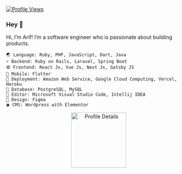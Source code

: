 <a href="https://github.com/arifikhsan" target="_blank">
  <img alt="Profile Views" src="https://komarev.com/ghpvc/?username=arifikhsan&label=Profile%20Views&color=0e75b6&style=flat-square&color=blueviolet" />
</a> 

### Hey 👋

Hi, I’m Arif! I’m a software engineer who is passionate about building products.

```
🌏 Language: Ruby, PHP, JavaScript, Dart, Java  
⚡ Backend: Ruby on Rails, Laravel, Spring Boot  
🕸️ Frontend: React Js, Vue Js, Next Js, Gatsby JS  
🍃 Mobile: Flutter  
🚀 Deployment: Amazon Web Service, Google Cloud Computing, Vercel, Heroku  
🐘 Database: PostgreSQL, MySQL  
📃 Editor: Microsoft Visual Studio Code, Intellij IDEA
🎨 Design: Figma
🍀 CMS: Wordpress with Elementor
```

<!-- <div float="center" align="center">
  <img height="145" src="https://github-readme-stats.vercel.app/api/top-langs/?username=arifikhsan&layout=compact&theme=dark&hide_border=true" />
  <img height="145" src="https://github-readme-stats.vercel.app/api?username=arifikhsan&show_icons=true&theme=dark&count_private=true&hide=contribs,issue&hide_border=true" />
</div> -->

<p align="center"><img align="center" height="150" src="https://github-profile-summary-cards.vercel.app/api/cards/profile-details?username=arifikhsan&theme=github_dark" alt="Profile Details" /></p>
